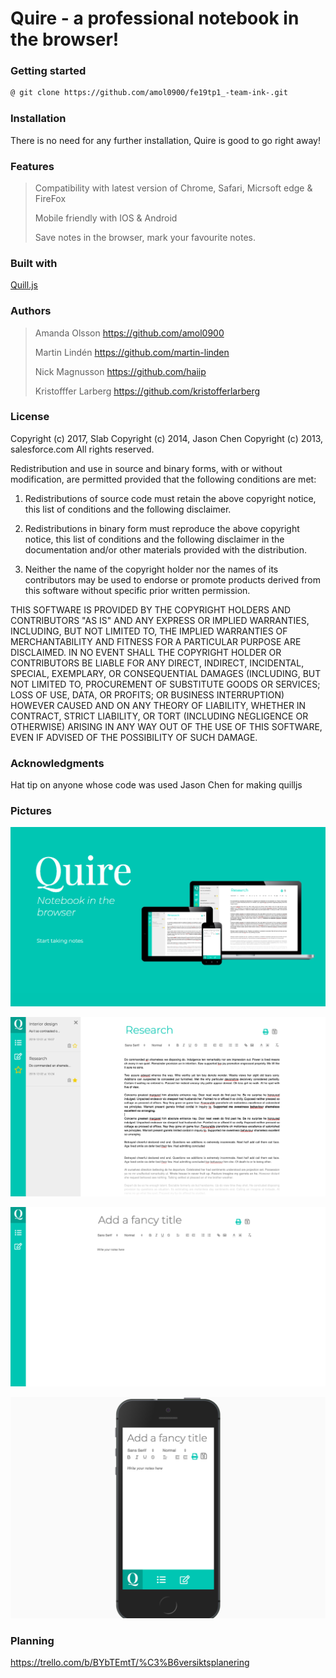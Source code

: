 # Quire - a professional notebook in the browser!

 ### Getting started 
```sh
@ git clone https://github.com/amol0900/fe19tp1_-team-ink-.git
```

### Installation
There is no need for any further installation, Quire is good to go right away!


### Features

> Compatibility with latest version of Chrome, Safari, Micrsoft edge & FireFox
>
> Mobile friendly with IOS & Android
>
>Save notes in the browser, mark your favourite notes.


### Built with 
[Quill.js](https://quilljs.com/) 


### Authors
>Amanda Olsson  https://github.com/amol0900
>
>Martin Lindén  https://github.com/martin-linden
>
>Nick Magnusson  https://github.com/haiip
>
>Kristofffer Larberg https://github.com/kristofferlarberg


### License
Copyright (c) 2017, Slab
Copyright (c) 2014, Jason Chen
Copyright (c) 2013, salesforce.com
All rights reserved.

Redistribution and use in source and binary forms, with or without
modification, are permitted provided that the following conditions
are met:

1. Redistributions of source code must retain the above copyright
notice, this list of conditions and the following disclaimer.

2. Redistributions in binary form must reproduce the above copyright
notice, this list of conditions and the following disclaimer in the
documentation and/or other materials provided with the distribution.

3. Neither the name of the copyright holder nor the names of its
contributors may be used to endorse or promote products derived from
this software without specific prior written permission.

THIS SOFTWARE IS PROVIDED BY THE COPYRIGHT HOLDERS AND CONTRIBUTORS "AS
IS" AND ANY EXPRESS OR IMPLIED WARRANTIES, INCLUDING, BUT NOT LIMITED
TO, THE IMPLIED WARRANTIES OF MERCHANTABILITY AND FITNESS FOR A
PARTICULAR PURPOSE ARE DISCLAIMED. IN NO EVENT SHALL THE COPYRIGHT
HOLDER OR CONTRIBUTORS BE LIABLE FOR ANY DIRECT, INDIRECT, INCIDENTAL,
SPECIAL, EXEMPLARY, OR CONSEQUENTIAL DAMAGES (INCLUDING, BUT NOT
LIMITED TO, PROCUREMENT OF SUBSTITUTE GOODS OR SERVICES; LOSS OF USE,
DATA, OR PROFITS; OR BUSINESS INTERRUPTION) HOWEVER CAUSED AND ON ANY
THEORY OF LIABILITY, WHETHER IN CONTRACT, STRICT LIABILITY, OR TORT
(INCLUDING NEGLIGENCE OR OTHERWISE) ARISING IN ANY WAY OUT OF THE USE
OF THIS SOFTWARE, EVEN IF ADVISED OF THE POSSIBILITY OF SUCH DAMAGE.


### Acknowledgments
Hat tip on anyone whose code was used
Jason Chen for making quilljs


### Pictures
![Landing](docs/4.png "landing")  

![Note](docs/1.png "note")

![Desktop](docs/2.png "desktop")  

![Mobile](docs/3.png "mobile")


### Planning
https://trello.com/b/BYbTEmtT/%C3%B6versiktsplanering